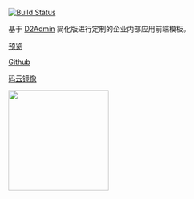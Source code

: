 [![Build Status](https://travis-ci.org/han-feng/d2-admin-start-kit.svg?branch=master)](https://travis-ci.org/han-feng/d2-admin-start-kit)

基于 [D2Admin](https://github.com/d2-projects/d2-admin) 简化版进行定制的企业内部应用前端模板。

[预览](https://han-feng.github.io/cvicse-admin-start-kit)

[Github](https://github.com/han-feng/cvicse-admin-start-kit)

[码云镜像](https://gitee.com/han_feng/cvicse-admin-start-kit)

<a href="https://github.com/d2-projects/d2-admin" target="_blank"><img src="https://raw.githubusercontent.com/FairyEver/d2-admin/master/doc/image/d2-admin@2x.png" width="200"></a>
